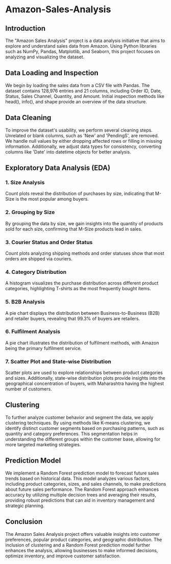 # Amazon-Sales-Analysis

## Introduction
The "Amazon Sales Analysis" project is a data analysis initiative that aims to explore and understand sales data from Amazon. Using Python libraries such as NumPy, Pandas, Matplotlib, and Seaborn, this project focuses on analyzing and visualizing the dataset.

## Data Loading and Inspection
We begin by loading the sales data from a CSV file with Pandas. The dataset contains 128,976 entries and 21 columns, including Order ID, Date, Status, Sales Channel, Quantity, and Amount. Initial inspection methods like head(), info(), and shape provide an overview of the data structure.

## Data Cleaning
To improve the dataset's usability, we perform several cleaning steps. Unrelated or blank columns, such as 'New' and 'PendingS', are removed. We handle null values by either dropping affected rows or filling in missing information. Additionally, we adjust data types for consistency, converting columns like 'Date' into datetime objects for better analysis.

## Exploratory Data Analysis (EDA)
### 1. Size Analysis
Count plots reveal the distribution of purchases by size, indicating that M-Size is the most popular among buyers.

### 2. Grouping by Size
By grouping the data by size, we gain insights into the quantity of products sold for each size, confirming that M-Size products lead in sales.

### 3. Courier Status and Order Status
Count plots analyzing shipping methods and order statuses show that most orders are shipped via couriers.

### 4. Category Distribution
A histogram visualizes the purchase distribution across different product categories, highlighting T-shirts as the most frequently bought items.

### 5. B2B Analysis
A pie chart displays the distribution between Business-to-Business (B2B) and retailer buyers, revealing that 99.3% of buyers are retailers.

### 6. Fulfilment Analysis
A pie chart illustrates the distribution of fulfilment methods, with Amazon being the primary fulfilment service.

### 7. Scatter Plot and State-wise Distribution
Scatter plots are used to explore relationships between product categories and sizes. Additionally, state-wise distribution plots provide insights into the geographical concentration of buyers, with Maharashtra having the highest number of customers.

## Clustering 
To further analyze customer behavior and segment the data, we apply clustering techniques. By using methods like K-means clustering, we identify distinct customer segments based on purchasing patterns, such as quantity and category preferences. This segmentation helps in understanding the different groups within the customer base, allowing for more targeted marketing strategies.

## Prediction Model
We implement a Random Forest prediction model to forecast future sales trends based on historical data. This model analyzes various factors, including product categories, sizes, and sales channels, to make predictions about future sales performance. The Random Forest approach enhances accuracy by utilizing multiple decision trees and averaging their results, providing robust predictions that can aid in inventory management and strategic planning.

## Conclusion
The Amazon Sales Analysis project offers valuable insights into customer preferences, popular product categories, and geographic distribution. The inclusion of clustering and a Random Forest prediction model further enhances the analysis, allowing businesses to make informed decisions, optimize inventory, and improve customer satisfaction.
